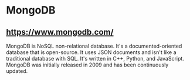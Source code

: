 # MongoDB
## https://www.mongodb.com/

MongoDB is NoSQL non-relational database. It's a documented-oriented database that is open-source. It uses JSON documents and isn't like a traditional database with SQL. It's written in C++, Python, and JavaScript. MongoDB was initially released in 2009 and has been continuously updated. 
